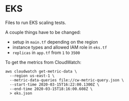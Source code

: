 # EKS

Files to run EKS scaling tests.

A couple things have to be changed:

- setup in `main.tf` depending on the region
- instance types and allowed IAM role in `eks.tf`
- `replicas` in `app.tf` from `1` to `3500`

To get the metrics from CloudWatch:

```
aws cloudwatch get-metric-data \
  --region us-east-1 \
  --metric-data-queries file://cw-metric-query.json \
  --start-time 2020-03-15T16:22:00.1300Z \
  --end-time 2020-03-15T18:16:00.608Z \
  > eks.json
```
